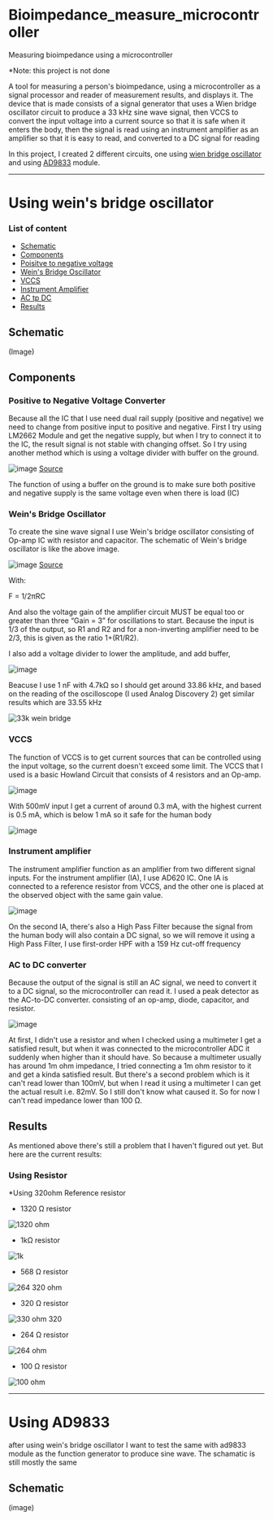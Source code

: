 # Bioimpedance_measure_microcontroller
Measuring bioimpedance using a microcontroller

*Note: this project is not done

A tool for measuring a person's bioimpedance, using a microcontroller as a signal processor and reader of measurement results, and displays it. The device that is made consists of a signal generator that uses a Wien bridge oscillator circuit to produce a 33 kHz sine wave signal, then VCCS to convert the input voltage into a current source so that it is safe when it enters the body, then the signal is read using an instrument amplifier as an amplifier so that it is easy to read, and converted to a DC signal for reading


In this project, I created 2 different circuits, one using [wien bridge oscillator](wienbridge.md) and using [AD9833](#Using-AD9833) module. 

---

# Using wein's bridge oscillator

### List of content

- [Schematic](#schematic)
- [Components](#components)
- [Poisitve to negative voltage](#Positive-toNegative-Voltage-Converter)
- [Wein's Bridge Oscillator](#Wein's-Bridge-Oscillator)
- [VCCS](#VCCS)
- [Instrument Amplifier](#Instrument-Amplifier)
- [AC tp DC](#AC-to-DC-converter)
- [Results](#Results)

## Schematic 

(Image)

## Components

### Positive to Negative Voltage Converter

Because all the IC that I use need dual rail supply (positive and negative) we need to change from positive input to positive and negative. First I try using LM2662 Module and get the negative supply, but when I try to connect it to the IC, the result signal is not stable with changing offset. So I try using another method which is using a voltage divider with buffer on the ground. 

![image](https://github.com/RonAaron61/Bioimpedance_measure_microcontroller/assets/105662575/099e97ca-ae0e-40f3-856f-7e93da516763)
[Source](https://electronoobs.com/eng_circuitos_tut82.php)

The function of using a buffer on the ground is to make sure both positive and negative supply is the same voltage even when there is load (IC)


### Wein's Bridge Oscillator

To create the sine wave signal I use Wein's bridge oscillator consisting of Op-amp IC with resistor and capacitor. The schematic of Wein's bridge oscillator is like the above image.

![image](https://github.com/RonAaron61/Bioimpedance_measure_microcontroller/assets/105662575/8a3f1093-d8c6-4f04-a31c-431f6ff70b5d)
[Source](https://www.electronics-tutorials.ws/oscillator/wien_bridge.html)

With:

F = 1/2πRC 

And also the voltage gain of the amplifier circuit MUST be equal too or greater than three “Gain = 3” for oscillations to start. Because the input is 1/3 of the output, so R1 and R2 and for a non-inverting amplifier need to be 2/3, this is given as the ratio 1+(R1/R2).

I also add a voltage divider to lower the amplitude, and add buffer,

![image](https://github.com/RonAaron61/Bioimpedance_measure_microcontroller/assets/105662575/6222594d-0f26-4aa0-a34c-f740887dece3)

Beacuse I use 1 nF with 4.7kΩ so I should get around 33.86 kHz, and based on the reading of the oscilloscope (I used Analog Discovery 2) get similar results which are 33.55 kHz

![33k wein bridge](https://github.com/RonAaron61/Bioimpedance_measure_microcontroller/assets/105662575/7e5e3506-c464-414a-a9db-cca1e0fca692)



### VCCS

The function of VCCS is to get current sources that can be controlled using the input voltage, so the current doesn't exceed some limit. The VCCS that I used is a basic Howland Circuit that consists of 4 resistors and an Op-amp. 

![image](https://github.com/RonAaron61/Bioimpedance_measure_microcontroller/assets/105662575/3201c667-718c-4ebc-8fc2-7bc18fc961b7)

With 500mV input I get a current of around 0.3 mA, with the highest current is 0.5 mA, which is below 1 mA so it safe for the human body

![image](https://github.com/RonAaron61/Bioimpedance_measure_microcontroller/assets/105662575/984e8c8e-4b56-4b08-b842-a6e99724385e)


### Instrument amplifier

The instrument amplifier function as an amplifier from two different signal inputs. For the instrument amplifier (IA), I use AD620 IC. One IA is connected to a reference resistor from VCCS, and the other one is placed at the observed object with the same gain value.

![image](https://github.com/RonAaron61/Bioimpedance_measure_microcontroller/assets/105662575/cf48099c-1c1c-4573-bc30-73e7e69c18d0)

On the second IA, there's also a High Pass Filter because the signal from the human body will also contain a DC signal, so we will remove it using a High Pass Filter, I use first-order HPF with a 159 Hz cut-off frequency

### AC to DC converter

Because the output of the signal is still an AC signal, we need to convert it to a DC signal, so the microcontroller can read it. I used a peak detector as the AC-to-DC converter. consisting of an op-amp, diode, capacitor, and resistor. 

![image](https://github.com/RonAaron61/Bioimpedance_measure_microcontroller/assets/105662575/4128837d-0dfe-4be0-a1e1-d2c8b6e17acb)

At first, I didn't use a resistor and when I checked using a multimeter I get a satisfied result, but when it was connected to the microcontroller ADC it suddenly when higher than it should have. So because a multimeter usually has around 1m ohm impedance, I tried connecting a 1m ohm resistor to it and get a kinda satisfied result. But there's a second problem which is it can't read lower than 100mV, but when I read it using a multimeter I can get the actual result i.e. 82mV. So I still don't know what caused it. So for now I can't read impedance lower than 100 Ω. 

## Results

As mentioned above there's still a problem that I haven't figured out yet. But here are the current results:

### Using Resistor

*Using 320ohm Reference resistor

- 1320 Ω resistor

![1320 ohm](https://github.com/RonAaron61/Bioimpedance_measure_microcontroller/assets/105662575/f0573433-095c-44dc-afdb-be468862d06f)

- 1kΩ resistor

![1k](https://github.com/RonAaron61/Bioimpedance_measure_microcontroller/assets/105662575/0bbc9a15-97e3-4c21-af13-99f5cdbaf897)

- 568 Ω resistor

![264 320 ohm](https://github.com/RonAaron61/Bioimpedance_measure_microcontroller/assets/105662575/edef5eda-d9bd-4ce7-9b44-b819f870cfb9)

- 320 Ω resistor

![330 ohm 320](https://github.com/RonAaron61/Bioimpedance_measure_microcontroller/assets/105662575/a1072c09-794d-4338-a150-9b4c80346d77)

- 264 Ω resistor

![264 ohm](https://github.com/RonAaron61/Bioimpedance_measure_microcontroller/assets/105662575/7e72dd5d-efd6-4bf7-961a-99f7b31c1fb4)

- 100 Ω resistor

![100 ohm](https://github.com/RonAaron61/Bioimpedance_measure_microcontroller/assets/105662575/0406ae25-db73-45f7-b508-b2471e4d5e26)

---

# Using AD9833

after using wein's bridge oscillator I want to test the same with ad9833 module as the function generator to produce sine wave. The schamatic is still mostly the same

## Schematic 

(image)


